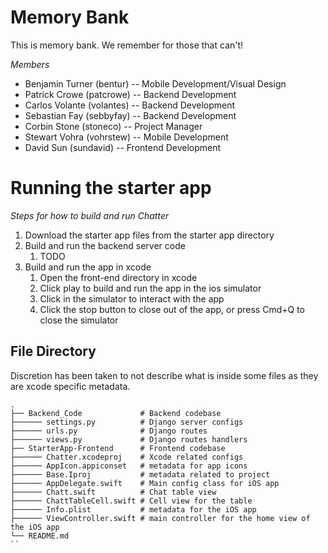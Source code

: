 # Memory Bank #

This is memory bank.
We remember for those that can't!

*Members*
* Benjamin Turner (bentur) -- Mobile Development/Visual Design
* Patrick Crowe (patcrowe) -- Backend Development
* Carlos Volante (volantes) -- Backend Development
* Sebastian Fay (sebbyfay) -- Backend Development
* Corbin Stone (stoneco) -- Project Manager
* Stewart Vohra (vohrstew) -- Mobile Development
* David Sun (sundavid) -- Frontend Development

# Running the starter app #
*Steps for how to build and run Chatter*
1. Download the starter app files from the starter app directory
2. Build and run the backend server code
    1. TODO
3. Build and run the app in xcode
    1. Open the front-end directory in xcode
    2. Click play to build and run the app in the ios simulator
    3. Click in the simulator to interact with the app
    4. Click the stop button to close out of the app, or press Cmd+Q to close the simulator

## File Directory

Discretion has been taken to not describe what is inside some files as they are xcode specific metadata.
```
.
├── Backend_Code             # Backend codebase
├────── settings.py          # Django server configs
├────── urls.py              # Django routes
├────── views.py             # Django routes handlers
├── StarterApp-Frontend      # Frontend codebase
├────── Chatter.xcodeproj    # Xcode related configs
├────── AppIcon.appiconset   # metadata for app icons
├────── Base.Iproj           # metadata related to project
├────── AppDelegate.swift    # Main config class for iOS app
├────── Chatt.swift          # Chat table view
├────── ChattTableCell.swift # Cell view for the table
├────── Info.plist           # metadata for the iOS app
├────── ViewController.swift # main controller for the home view of the iOS app
└── README.md
``
